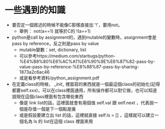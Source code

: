 # 一些遇到的知識
* 要否定一個敘述的時候不能像C那樣直接加 '!'，要用not。
  * 舉例： not(a==1) 就等於C的 !(a==1)
* python是call by assignment的，遇到mutable的變數時，assignment會是pass by reference，反之則是pass by value
  * mutable變數：set, dictionary, list
  * 可以參考https://medium.com/starbugs/python-%E4%B8%80%E6%AC%A1%E6%90%9E%E6%87%82-pass-by-value-pass-by-reference-%E8%88%87-pass-by-sharing-1873a2c6ac46
  * 或是看參考資料/python_assignment.pdf
* 在定義class的時候， \__init__ 裡面寫的東西就是一個最這個class的初始化(記得都要self.xxx)，可以在class裡面通用，所有操作都可以對它做，也可以知道說現在這個class裡面有包含哪些東西
  * 像是 link list的話，這裡面就會有兩個值 self.val 跟 self.next ，代表說一個是存值一個是下一個點是誰
  * 或是假設要建立出 list 的話，這裡就直接 self.ls = [] ，這樣就可以建立一個名為 ls 的 list在這個 class 裡面來用
